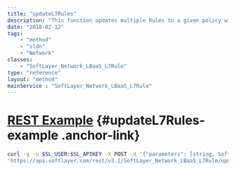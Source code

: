 ```yaml
---
title: "updateL7Rules"
description: "This function updates multiple Rules to a given policy with all the details for rules. "
date: "2018-02-12"
tags:
    - "method"
    - "sldn"
    - "Network"
classes:
    - "SoftLayer_Network_LBaaS_L7Rule"
type: "reference"
layout: "method"
mainService : "SoftLayer_Network_LBaaS_L7Rule"
---
```


# [REST Example](#updateL7Rules-example) <a href="/article/rest/"><i class="fas fa-question"></i></a> {#updateL7Rules-example .anchor-link} 
```bash
curl -g -u $SL_USER:$SL_APIKEY -X POST -d '{"parameters": [string, SoftLayer_Network_LBaaS_L7Rule]}' \
'https://api.softlayer.com/rest/v3.1/SoftLayer_Network_LBaaS_L7Rule/updateL7Rules'
```
